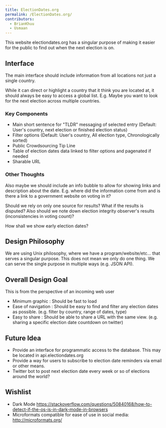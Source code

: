 ```yaml
---
title: ElectionDates.org
permalink: /ElectionDates.org/
contributors:
  - BrianKhuu
  - Usmaan
---
```


This website electiondates.org has a singular purpose of making it
easier for the public to find out when the next election is on.

## Interface

The main interface should include information from all locations not
just a single country.

While it can direct or highlight a country that it think you are located
at, it should always be easy to access a global list. E.g. Maybe you
want to look for the next election across multiple countries.

### Key Components

- Main short sentence for "TLDR" messaging of selected entry (Default:
  User's country, next election or finished election status)
- Filter options (Default: User's country, All election type,
  Chronologically sorted)
- Public Crowdsourcing Tip Line
- Table of election dates data linked to filter options and pagenated if
  needed
- Sharable URL

### Other Thoughts

Also maybe we should include an info bubble to allow for showing links
and description about the date. E.g. where did the information come from
and is there a link to a government website on voting in it?

Should we rely on only one source for results? What if the results is
disputed? Also should we note down election integrity observer's results
(inconsistencies in voting count)?

How shall we show early election dates?

## Design Philosophy

We are using Unix philosophy, where we have a program/website/etc...
that serves a singular purpose. This does not mean we only do one thing.
We can serve the single purpose in multiple ways (e.g. JSON API).

## Overall Design Goal

This is from the perspective of an incoming web user

- Minimum graphic : Should be fast to load
- Ease of navigation : Should be easy to find and filter any election
  dates as possible. (e.g. filter by country, range of dates, type)
- Easy to share : Should be able to share a URL with the same view.
  (e.g. sharing a specific election date countdown on twitter)

## Future Idea

- Provide an interface for programmatic access to the database. This may
  be located in api.electiondates.org
- Provide a way for users to subscribe to election date reminders via
  email or other means.
- Twitter bot to post next election date every week or so of elections
  around the world?

## Wishlist

- Dark Mode
  <https://stackoverflow.com/questions/50840168/how-to-detect-if-the-os-is-in-dark-mode-in-browsers>
- Microformats compatible for ease of use in social media:
  <http://microformats.org/>
